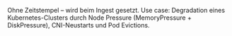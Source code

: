 Ohne Zeitstempel – wird beim Ingest gesetzt.
Use case: Degradation eines Kubernetes-Clusters durch Node Pressure (MemoryPressure + DiskPressure), CNI-Neustarts und Pod Evictions.
